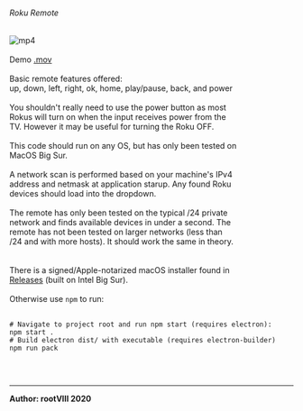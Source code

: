 ###### Roku Remote
<img src="https://user-images.githubusercontent.com/30498791/124700488-d55f2d80-deba-11eb-9016-502baed92eeb.png" alt="mp4">
<br>
<br>
Demo <a href="https://github.com/rootVIII/rokuremote/issues/1">.mov</a>
<br>
<br>
Basic remote features offered:<br>
up, down, left, right, ok, home, play/pause, back, and power
<br>
<br>
You shouldn't really need to use the power button as most<br>
Rokus will turn on when the input receives power from the<br>
TV. However it may be useful for turning the Roku OFF.
<br>
<br>
This code should run on any OS, but has only been tested on<br>
MacOS Big Sur.
<br>
<br>
A network scan is performed based on your machine's IPv4<br>
address and netmask at application starup. Any found Roku<br>
devices should load into the dropdown.
<br>
<br>
The remote has only been tested on the typical /24 private<br>
network and finds available devices in under a second. The<br>
remote has not been tested on larger networks (less than<br>
/24 and with more hosts). It should work the same in theory.
<br>
<br>
<br>
There is a signed/Apple-notarized macOS installer found in<br>
<a href="https://github.com/rootVIII/rokuremote/releases/tag/V1.0">Releases</a> (built on Intel Big Sur).
<br>
<br>
Otherwise use <code>npm</code> to run:
<pre>
  <code>
# Navigate to project root and run npm start (requires electron):
npm start .
# Build electron dist/ with executable (requires electron-builder)
npm run pack
  </code>
</pre>
<br>
<hr>
<b>Author: rootVIII 2020</b><br>
